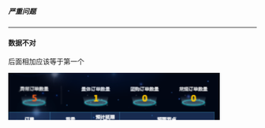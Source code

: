##### 严重问题

---

#### 数据不对

后面相加应该等于第一个

<img src="..\image\image-20200630165710030.png" alt="image-20200630165710030" style="zoom:150%;" />

